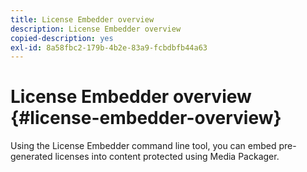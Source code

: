 ```yaml
---
title: License Embedder overview
description: License Embedder overview
copied-description: yes
exl-id: 8a58fbc2-179b-4b2e-83a9-fcbdbfb44a63
---
```

# License Embedder overview {#license-embedder-overview}

Using the License Embedder command line tool, you can embed pre-generated licenses into content protected using Media Packager.

